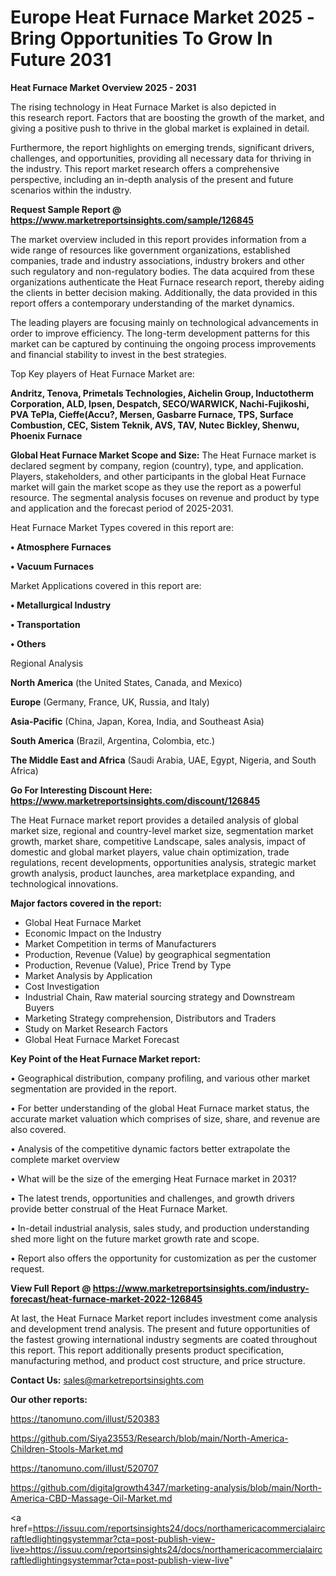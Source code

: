 # Europe Heat Furnace Market 2025 -Bring Opportunities To Grow In Future 2031

<Strong> Heat Furnace Market Overview 2025 - 2031</strong>

The rising technology in Heat Furnace Market is also depicted in this research report. Factors that are boosting the growth of the market, and giving a positive push to thrive in the global market is explained in detail.

Furthermore, the report highlights on emerging trends, significant drivers, challenges, and opportunities, providing all necessary data for thriving in the industry. This report market research offers a comprehensive perspective, including an in-depth analysis of the present and future scenarios within the industry.

<strong>Request Sample Report @ <a href=https://www.marketreportsinsights.com/sample/126845>https://www.marketreportsinsights.com/sample/126845</a></strong>

The market overview included in this report provides information from a wide range of resources like government organizations, established companies, trade and industry associations, industry brokers and other such regulatory and non-regulatory bodies. The data acquired from these organizations authenticate the Heat Furnace research report, thereby aiding the clients in better decision making. Additionally, the data provided in this report offers a contemporary understanding of the market dynamics.

The leading players are focusing mainly on technological advancements in order to improve efficiency. The long-term development patterns for this market can be captured by continuing the ongoing process improvements and financial stability to invest in the best strategies.

Top Key players of Heat Furnace Market are:

<strong>Andritz, Tenova, Primetals Technologies, Aichelin Group, Inductotherm Corporation, ALD, Ipsen, Despatch, SECO/WARWICK, Nachi-Fujikoshi, PVA TePla, Cieffe(Accu?, Mersen, Gasbarre Furnace, TPS, Surface Combustion, CEC, Sistem Teknik, AVS, TAV, Nutec Bickley, Shenwu, Phoenix Furnace</strong>

<strong><b>Global Heat Furnace Market Scope and Size:</b></strong>
The Heat Furnace market is declared segment by company, region (country), type, and application. Players, stakeholders, and other participants in the global Heat Furnace market will gain the market scope as they use the report as a powerful resource. The segmental analysis focuses on revenue and product by type and application and the forecast period of 2025-2031.

Heat Furnace Market Types covered in this report are:

<strong>• Atmosphere Furnaces

• Vacuum Furnaces</strong>

Market Applications covered in this report are:

<strong>• Metallurgical Industry

• Transportation 

• Others</strong> 

Regional Analysis

<strong>North America</strong> (the United States, Canada, and Mexico)

<strong>Europe</strong> (Germany, France, UK, Russia, and Italy)

<strong>Asia-Pacific</strong> (China, Japan, Korea, India, and Southeast Asia)

<strong>South America</strong> (Brazil, Argentina, Colombia, etc.)

<strong>The Middle East and Africa</strong> (Saudi Arabia, UAE, Egypt, Nigeria, and South Africa)

<strong>Go For Interesting Discount Here: <a href=https://www.marketreportsinsights.com/discount/126845>https://www.marketreportsinsights.com/discount/126845</a></strong>

The Heat Furnace market report provides a detailed analysis of global market size, regional and country-level market size, segmentation market growth, market share, competitive Landscape, sales analysis, impact of domestic and global market players, value chain optimization, trade regulations, recent developments, opportunities analysis, strategic market growth analysis, product launches, area marketplace expanding, and technological innovations.

<strong><b>Major factors covered in the report:</b></strong>
<ul>
  <li>Global Heat Furnace Market </li>
  <li>Economic Impact on the Industry</li>
  <li>Market Competition in terms of Manufacturers</li>
  <li>Production, Revenue (Value) by geographical segmentation</li>
  <li>Production, Revenue (Value), Price Trend by Type</li>
  <li>Market Analysis by Application</li>
  <li>Cost Investigation</li>
  <li>Industrial Chain, Raw material sourcing strategy and Downstream Buyers</li>
  <li>Marketing Strategy comprehension, Distributors and Traders</li>
  <li>Study on Market Research Factors</li>
  <li>Global Heat Furnace Market Forecast</li>
</ul>

<strong><b>Key Point of the Heat Furnace Market report:</b></strong>

• Geographical distribution, company profiling, and various other market segmentation are provided in the report.

• For better understanding of the global Heat Furnace market status, the accurate market valuation which comprises of size, share, and revenue are also covered.

• Analysis of the competitive dynamic factors better extrapolate the complete market overview

• What will be the size of the emerging Heat Furnace market in 2031?

• The latest trends, opportunities and challenges, and growth drivers provide better construal of the Heat Furnace Market.

• In-detail industrial analysis, sales study, and production understanding shed more light on the future market growth rate and scope.

• Report also offers the opportunity for customization as per the customer request.

<strong><b>View Full Report @ <a href=https://www.marketreportsinsights.com/industry-forecast/heat-furnace-market-2022-126845>https://www.marketreportsinsights.com/industry-forecast/heat-furnace-market-2022-126845</a></b></strong>


At last, the Heat Furnace Market report includes investment come analysis and development trend analysis. The present and future opportunities of the fastest growing international industry segments are coated throughout this report. This report additionally presents product specification, manufacturing method, and product cost structure, and price structure.

<strong>Contact Us:</strong>
sales@marketreportsinsights.com

<strong>Our other reports:</strong>

<a href=https://tanomuno.com/illust/520383>https://tanomuno.com/illust/520383</a>

<a href=https://github.com/Siya23553/Research/blob/main/North-America-Children-Stools-Market.md>https://github.com/Siya23553/Research/blob/main/North-America-Children-Stools-Market.md</a>

<a href=https://tanomuno.com/illust/520707>https://tanomuno.com/illust/520707</a>

<a href=https://github.com/digitalgrowth4347/marketing-analysis/blob/main/North-America-CBD-Massage-Oil-Market.md>https://github.com/digitalgrowth4347/marketing-analysis/blob/main/North-America-CBD-Massage-Oil-Market.md</a>

<a href=https://issuu.com/reportsinsights24/docs/northamericacommercialaircraftledlightingsystemmar?cta=post-publish-view-live>https://issuu.com/reportsinsights24/docs/northamericacommercialaircraftledlightingsystemmar?cta=post-publish-view-live</a>"

